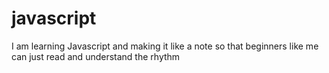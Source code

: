# javascript
I am learning Javascript and making it like a note so that beginners like me can just read and understand the rhythm
